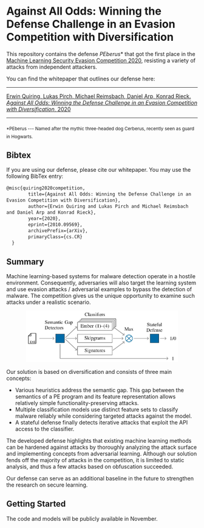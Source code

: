 # Against All Odds: Winning the Defense Challenge in an Evasion Competition with Diversification

This repository contains the defense *PEberus** that got the first place in the
[Machine Learning Security Evasion Competition 2020](https://mlsec.io/),
resisting a variety of attacks from independent attackers.

You can find the whitepaper that outlines our defense here:

---

[
Erwin Quiring, Lukas Pirch, Michael Reimsbach, Daniel Arp, Konrad Rieck. *Against All Odds: Winning the Defense Challenge in an Evasion Competition with Diversification*, 2020
](https://arxiv.org/abs/2010.09569)

---

<sub>*PEberus --- Named after the mythic three-headed dog Cerberus, recently seen
as guard in Hogwarts.</sub>

## Bibtex
If you are using our defense, please cite our whitepaper.
You may use the following BibTex entry:
```
@misc{quiring2020competition,
        title={Against All Odds: Winning the Defense Challenge in an Evasion Competition with Diversification},
        author={Erwin Quiring and Lukas Pirch and Michael Reimsbach and Daniel Arp and Konrad Rieck},
        year={2020},
        eprint={2010.09569},
        archivePrefix={arXiv},
        primaryClass={cs.CR}
  }
```

## Summary
Machine learning-based systems for malware detection operate in a
hostile environment. Consequently, adversaries will also target the learning
system and use evasion attacks / adversarial examples to bypass the detection
of malware. The competition gives us the unique opportunity to examine such
attacks under a realistic scenario.

<p align="center">
<img src="./2020-evasion.jpg" width="400" alt="Implemented defenses" />
</p>

Our solution is based on diversification and consists of three main
concepts:
- Various heuristics address the semantic gap. This gap between
the semantics of a PE program and its feature representation
allows relatively simple functionality-preserving attacks.
- Multiple classification models use distinct feature sets to
classify malware reliably while considering targeted attacks against
the model.
- A stateful defense finally detects iterative attacks that
exploit the API access to the classifier.

The developed defense highlights that existing machine learning methods
can be hardened against attacks by thoroughly analyzing the attack surface and
implementing concepts from adversarial learning.
Although our solution fends off the majority of attacks in the
competition, it is limited to static analysis, and thus a few attacks
based on obfuscation succeeded.

Our defense can serve as an additional baseline in the future to strengthen the
research on secure learning.

## Getting Started
The code and models will be publicly available in November.
